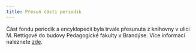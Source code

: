 ```yaml
---
title: Přesun části periodik
---
```


Část fondu periodik a encyklopedií byla trvale přesunuta z knihovny v ulici M. Rettigové do budovy Pedagogické fakulty v Brandýse. Více informací naleznete [zde](brandys.html).
